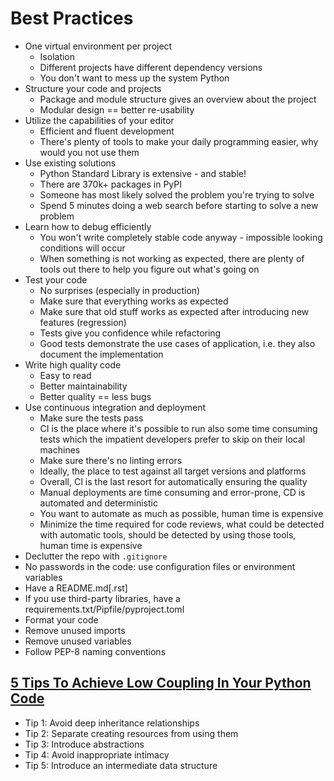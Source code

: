 # Best Practices

- One virtual environment per project
  - Isolation
  - Different projects have different dependency versions
  - You don't want to mess up the system Python
- Structure your code and projects
  - Package and module structure gives an overview about the project
  - Modular design == better re-usability
- Utilize the capabilities of your editor
  - Efficient and fluent development
  - There's plenty of tools to make your daily programming easier, why would you not use them
- Use existing solutions
  - Python Standard Library is extensive - and stable!
  - There are 370k+ packages in PyPI
  - Someone has most likely solved the problem you're trying to solve
  - Spend 5 minutes doing a web search before starting to solve a new problem
- Learn how to debug efficiently
  - You won't write completely stable code anyway - impossible looking conditions will occur
  - When something is not working as expected, there are plenty of tools out there to help you figure out what's going on
- Test your code
  - No surprises (especially in production)
  - Make sure that everything works as expected
  - Make sure that old stuff works as expected after introducing new features (regression)
  - Tests give you confidence while refactoring
  - Good tests demonstrate the use cases of application, i.e. they also document the implementation
- Write high quality code
  - Easy to read
  - Better maintainability
  - Better quality == less bugs
- Use continuous integration and deployment
  - Make sure the tests pass
  - CI is the place where it's possible to run also some time consuming tests which the impatient developers prefer to skip on their local machines
  - Make sure there's no linting errors
  - Ideally, the place to test against all target versions and platforms
  - Overall, CI is the last resort for automatically ensuring the quality
  - Manual deployments are time consuming and error-prone, CD is automated and deterministic
  - You want to automate as much as possible, human time is expensive
  - Minimize the time required for code reviews, what could be detected with automatic tools, should be detected by using those tools, human time is expensive
- Declutter the repo with `.gitignore`
- No passwords in the code: use configuration files or environment variables
- Have a README.md[.rst]
- If you use third-party libraries, have a requirements.txt/Pipfile/pyproject.toml
- Format your code
- Remove unused imports
- Remove unused variables
- Follow PEP-8 naming conventions

## [5 Tips To Achieve Low Coupling In Your Python Code](https://www.youtube.com/watch?v=qR4-PBLUZNw)

- Tip 1: Avoid deep inheritance relationships
- Tip 2: Separate creating resources from using them
- Tip 3: Introduce abstractions
- Tip 4: Avoid inappropriate intimacy
- Tip 5: Introduce an intermediate data structure
